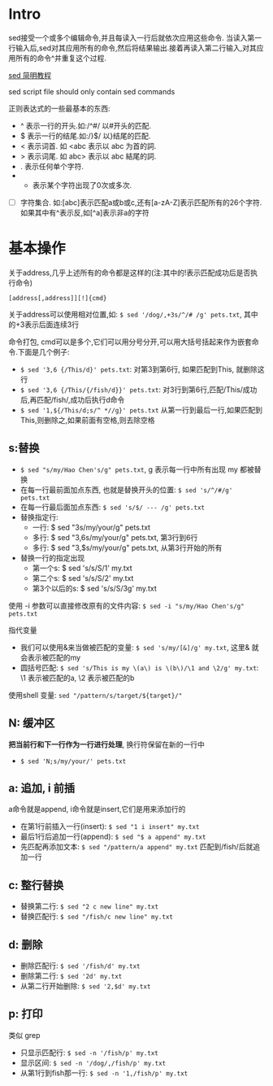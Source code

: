 # Intro
sed接受一个或多个编辑命令,并且每读入一行后就依次应用这些命令.
当读入第一行输入后,sed对其应用所有的命令,然后将结果输出.接着再读入第二行输入,对其应用所有的命令^并重复这个过程.

[sed 简明教程](http://coolshell.cn/articles/9104.html)

sed script file should only contain sed commands

正则表达式的一些最基本的东西:

- ^ 表示一行的开头.如:/^#/ 以#开头的匹配.
- $ 表示一行的结尾.如:/}$/ 以}结尾的匹配.
- \< 表示词首. 如 \<abc 表示以 abc 为首的詞.
- \> 表示词尾. 如 abc\> 表示以 abc 結尾的詞.
- . 表示任何单个字符.
- * 表示某个字符出现了0次或多次.
- [ ] 字符集合. 如:[abc]表示匹配a或b或c,还有[a-zA-Z]表示匹配所有的26个字符.如果其中有^表示反,如[^a]表示非a的字符

# 基本操作
关于address,几乎上述所有的命令都是这样的(注:其中的!表示匹配成功后是否执行命令)
```
[address[,address]][!]{cmd}
```
关于address可以使用相对位置,如: `$ sed '/dog/,+3s/^/# /g' pets.txt`, 其中的+3表示后面连续3行

命令打包, cmd可以是多个,它们可以用分号分开,可以用大括号括起来作为嵌套命令.下面是几个例子:

- `$ sed '3,6 {/This/d}' pets.txt`: 对第3到第6行, 如果匹配到This, 就删除这行
- `$ sed '3,6 {/This/{/fish/d}}' pets.txt`: 对3行到第6行,匹配/This/成功后,再匹配/fish/,成功后执行d命令
- `$ sed '1,${/This/d;s/^ *//g}' pets.txt` 从第一行到最后一行,如果匹配到This,则删除之,如果前面有空格,则去除空格

## s:替换
- `$ sed "s/my/Hao Chen's/g" pets.txt`, g 表示每一行中所有出现 my 都被替换
- 在每一行最前面加点东西, 也就是替换开头的位置: `$ sed 's/^/#/g' pets.txt`
- 在每一行最后面加点东西: `$ sed 's/$/ --- /g' pets.txt`
- 替换指定行: 
	- 一行: $ sed "3s/my/your/g" pets.txt
	- 多行: $ sed "3,6s/my/your/g" pets.txt, 第3行到6行
	- 多行: $ sed "3,$s/my/your/g" pets.txt, 从第3行开始的所有
- 替换一行的指定出现
	- 第一个s: $ sed 's/s/S/1' my.txt
	- 第二个s: $ sed 's/s/S/2' my.txt
	- 第3个以后的s: $ sed 's/s/S/3g' my.txt

使用 -i 参数可以直接修改原有的文件内容: `$ sed -i "s/my/Hao Chen's/g" pets.txt`

指代变量

- 我们可以使用&来当做被匹配的变量: `$ sed 's/my/[&]/g' my.txt`, 这里& 就会表示被匹配的my
- 圆括号匹配: `$ sed 's/This is my \(a\) is \(b\)/\1 and \2/g' my.txt`: \1 表示被匹配的a, \2 表示被匹配的b

使用shell 变量: `sed "/pattern/s/target/${target}/"`

## N: 缓冲区
**把当前行和下一行作为一行进行处理**, 换行符保留在新的一行中

- `$ sed 'N;s/my/your/' pets.txt`

## a: 追加, i 前插
a命令就是append, i命令就是insert,它们是用来添加行的

- 在第1行前插入一行(insert): `$ sed "1 i insert" my.txt`
- 最后1行后追加一行(append): `$ sed "$ a append" my.txt`
- 先匹配再添加文本: `$ sed "/pattern/a append" my.txt` 匹配到/fish/后就追加一行

## c: 整行替换
- 替换第二行: `$ sed "2 c new line" my.txt`
- 替换匹配行: `$ sed "/fish/c new line" my.txt`

## d: 删除
- 删除匹配行: `$ sed '/fish/d' my.txt`
- 删除第二行: `$ sed '2d' my.txt`
- 从第二行开始删除: `$ sed '2,$d' my.txt`

## p: 打印
类似 grep

- 只显示匹配行: `$ sed -n '/fish/p' my.txt`
- 显示区间: `$ sed -n '/dog/,/fish/p' my.txt`
- 从第1行到fish那一行: `$ sed -n '1,/fish/p' my.txt`

